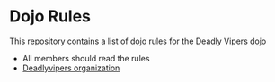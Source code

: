 Dojo Rules
==========

This repository contains a list of dojo rules for the Deadly Vipers dojo

* All members should read the rules
* [Deadlyvipers organization](htpps://github.com/deadlyvipers)
